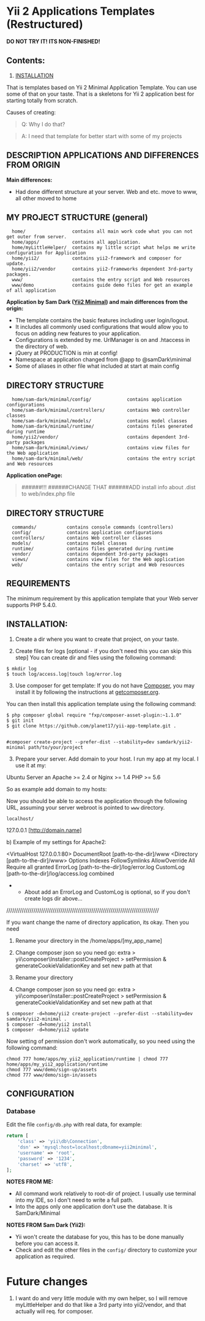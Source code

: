 Yii 2 Applications Templates (Restructured)
================================

**DO NOT TRY IT! ITS NON-FINISHED!** 

Contents:
-------------------
1. [INSTALLATION](#installation)


That is templates based on Yii 2 Minimal Application Template. You can use some of that on your taste.
That is a skeletons for Yii 2 application best for starting totally from scratch.


Causes of creating:

> Q: Why I do that?

> A: I need that template for better start with some of my projects





## DESCRIPTION APPLICATIONS AND DIFFERENCES FROM ORIGIN

**Main differences:**
- Had done different structure at your server. Web and etc. move to www, all other moved to home


MY PROJECT STRUCTURE (general)
-------------------

      home/                 contains all main work code what you can not get outer from server.
      home/apps/            contains all application.
      home/myLittleHelper/  contains my little script what helps me write configuration for Application
      home/yii2/            contains yii2-framework and composer for update.
      home/yii2/vendor      contains yii2-frameworks dependent 3rd-party packages.
      www/                  contains the entry script and Web resources
      www/demo              contains guide demo files for get an example of all application



**Application by Sam Dark ([Yii2 Minimal](https://github.com/samdark/yii2-minimal "Yii2 Minimal from Yii2 developer")) and main differences from the origin:**
- The template contains the basic features including user login/logout.
- It includes all commonly used configurations that would allow you to focus on adding new
  features to your application.
- Configurations is extended by me. UrlManager is on and .htaccess in the directory of web.
- jQuery at PRODUCTION is min at config!
- Namespace at application changed from @app to @samDark\minimal
- Some of aliases in other file what included at start at main config


DIRECTORY STRUCTURE
-------------------

      home/sam-dark/minimal/config/             contains application configurations
      home/sam-dark/minimal/controllers/        contains Web controller classes
      home/sam-dark/minimal/models/             contains model classes
      home/sam-dark/minimal/runtime/            contains files generated during runtime
      home/yii2/vendor/                         contains dependent 3rd-party packages
      home/sam-dark/minimal/views/              contains view files for the Web application
      home/sam-dark/minimal/web/                contains the entry script and Web resources



**Application onePage:**

> ######!!!
> ######CHANGE THAT
> ######ADD install info about .dist to web/index.php file


DIRECTORY STRUCTURE
-------------------

      commands/           contains console commands (controllers)
      config/             contains application configurations
      controllers/        contains Web controller classes
      models/             contains model classes
      runtime/            contains files generated during runtime
      vendor/             contains dependent 3rd-party packages
      views/              contains view files for the Web application
      web/                contains the entry script and Web resources



REQUIREMENTS
------------

The minimum requirement by this application template that your Web server supports PHP 5.4.0.



INSTALLATION:
------------


1) Create a dir where you want to create that project, on your taste.


2) Create files for logs [optional - if you don't need this you can skip this step]
You can create dir and files using the following command:

~~~
$ mkdir log
$ touch log/access.log|touch log/error.log
~~~


3) Use composer for get template:
If you do not have [Composer](http://getcomposer.org/), you may install it by following the instructions
at [getcomposer.org](http://getcomposer.org/doc/00-intro.md#installation-nix).

You can then install this application template using the following command:

~~~
$ php composer global require "fxp/composer-asset-plugin:~1.1.0"
$ git init
$ git clone https://github.com/planet17/yii-app-template.git .


#composer create-project --prefer-dist --stability=dev samdark/yii2-minimal path/to/your/project
~~~


3) Prepare your server.
Add domain to your host. I run my app at my local.
I use it at my:

Ubuntu
Server an Apache >= 2.4 or Nginx >= 1.4
PHP >= 5.6

So as example add domain to my hosts:

Now you should be able to access the application through the following URL, assuming your server webroot is pointed to
`www` directory.

~~~
localhost/
~~~

127.0.0.1	[http://domain.name]

b) Example of my settings for Apache2:

<VirtualHost 127.0.0.1:80>
	DocumentRoot [path-to-the-dir]/www
		<Directory [path-to-the-dir]/www>
			Options Indexes FollowSymlinks
			AllowOverride All
			Require all granted
		</Directory>
	ErrorLog [path-to-the-dir]/log/error.log
	CustomLog [path-to-the-dir]/log/access.log combined
</VirtualHost>

* - About add an ErrorLog and CustomLog is optional, so if you don't create logs dir above...

///////////////////////////////////////////////////////////////////////////////

If you want change the name of directory application, its okay. Then you need
1) Rename your directory in the /home/apps/[my_app_name]
2) Change composer json so you need go:
extra > yii\\composer\\Installer::postCreateProject > setPermission & generateCookieValidationKey
and set new path at that

1) Rename your directory
2) Change composer json so you need go:
extra > yii\\composer\\Installer::postCreateProject > setPermission & generateCookieValidationKey
and set new path at that


~~~
$ composer -d=home/yii2 create-project --prefer-dist --stability=dev samdark/yii2-minimal .
$ composer -d=home/yii2 install
$ composer -d=home/yii2 update
~~~

Now setting of permission don\'t work automatically, so you need using the following command:

~~~
chmod 777 home/apps/my_yii2_application/runtime | chmod 777 home/apps/my_yii2_application/runtime
chmod 777 www/demo/sign-up/assets
chmod 777 www/demo/sign-in/assets
~~~

CONFIGURATION
-------------

### Database

Edit the file `config/db.php` with real data, for example:

```php
return [
    'class' => 'yii\db\Connection',
    'dsn' => 'mysql:host=localhost;dbname=yii2minimal',
    'username' => 'root',
    'password' => '1234',
    'charset' => 'utf8',
];
```

**NOTES FROM ME:**
- All command work relatively to root-dir of project. I usually use terminal into my IDE, so I don't need to write a full path.
- Into the apps only one application don't use the database. It is SamDark/Minimal 


**NOTES FROM Sam Dark (Yii2):**
- Yii won't create the database for you, this has to be done manually before you can access it.
- Check and edit the other files in the `config/` directory to customize your application as required.



Future changes
================================

1) I want do and very little module with my own helper, so I will remove myLittleHelper and do that like a 3rd party
into yii2/vendor, and that actually will req. for composer.

